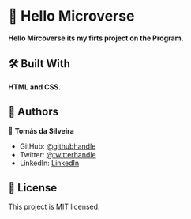 # 📖 Hello Microverse
**Hello Mircoverse its my firts project on the Program.**

## 🛠 Built With
**HTML and CSS.**

## 👥 Authors

👤 **Tomás da Silveira**

- GitHub: [@githubhandle](https://github.com/tomasda7)
- Twitter: [@twitterhandle](https://twitter.com/tomasdev3)
- LinkedIn: [LinkedIn](https://www.linkedin.com/in/tomas-da-silveira-3793721b7/)

## 📝 License

This project is [MIT](./LICENSE) licensed.
